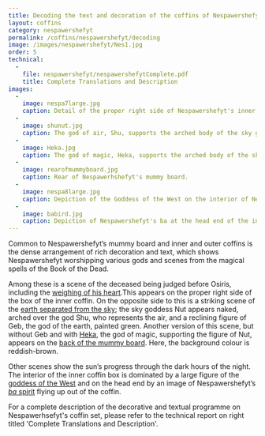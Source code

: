 ```yaml
---
title: Decoding the text and decoration of the coffins of Nespawershefyt
layout: coffins
category: nespawershefyt
permalink: /coffins/nespawershefyt/decoding
image: /images/nespawershefyt/Nes1.jpg
order: 5
technical:
  -
    file: nespawershefyt/nespawershefytComplete.pdf
    title: Complete Translations and Description
images:
  -
    image: nespa7large.jpg
    caption: Detail of the proper right side of Nespawershefyt's inner coffin box showing the weighing of the heart scene.
  -
    image: shunut.jpg
    caption: The god of air, Shu, supports the arched body of the sky goddess, Nut, with the earth god, Geb, reclining below.
  -
    image: Heka.jpg
    caption: The god of magic, Heka, supports the arched body of the sky goddess Nut.
  -
    image: rearofmummyboard.jpg
    caption: Rear of Nespawerhshefyt's mummy board.
  -
    image: nespa8large.jpg
    caption: Depiction of the Goddess of the West on the interior of Nespawershefyt's outer coffin box.
  -
    image: babird.jpg
    caption: Depiction of Nespawershefyt's ba at the head end of the interior of the outer coffin box.
---
```


Common to Nespawershefyt’s mummy board and inner and outer coffins is the dense arrangement of rich decoration and text, which shows Nespawershefyt worshipping various gods and scenes from the magical spells of the Book of the Dead.

Among these is a scene of the deceased being judged before Osiris, including the [weighing of his heart](/images/nespawershefyt/nespa7large.jpg).This appears on the proper right side of the box of the inner coffin. On the opposite side to this is a striking scene of the [earth separated from the sky](/images/nespawershefyt/shunut.jpg); the sky goddess Nut appears naked, arched over the god Shu, who represents the air, and a reclining figure of Geb, the god of the earth, painted green. Another version of this scene, but without Geb and with [Heka](/images/nespawershefyt/Heka.jpg), the god of magic, supporting the figure of Nut, appears on the [back of the mummy board](/images/nespawershefyt/rearofmummyboard.jpg). Here, the background colour is reddish-brown.

Other scenes show the sun’s progress through the dark hours of the night. The interior of the inner coffin box is dominated by a large figure of the [goddess of the West](/images/nespawershefyt/nespa8large.jpg) and on the head end by an image of Nespawershefyt’s [_ba_ spirit](/images/nespawershefyt/babird.jpg) flying up out of the coffin.

For a complete description of the decorative and textual programme on Nespawerhsefyt's coffin set, please refer to the technical report on right titled 'Complete Translations and Description'.
